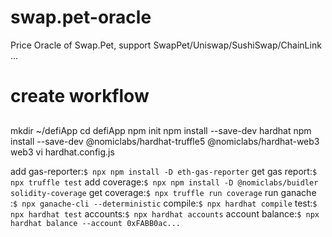 # swap.pet-oracle
Price Oracle of Swap.Pet, support SwapPet/Uniswap/SushiSwap/ChainLink ...


# create workflow
## 
mkdir ~/defiApp
cd defiApp
npm init
npm install --save-dev hardhat
npm install --save-dev @nomiclabs/hardhat-truffle5 @nomiclabs/hardhat-web3 web3
vi hardhat.config.js

add gas-reporter:`$ npx npm install -D eth-gas-reporter`
get gas report:`$ npx truffle test`
add coverage:`$ npx npm install -D @nomiclabs/buidler solidity-coverage`
get coverage:`$ npx truffle run coverage`
run ganache :`$ npx ganache-cli --deterministic`
compile:`$ npx hardhat compile`
test:`$ npx hardhat test`
accounts:`$ npx hardhat accounts`
account balance:`$ npx hardhat balance --account 0xFABB0ac...`

  